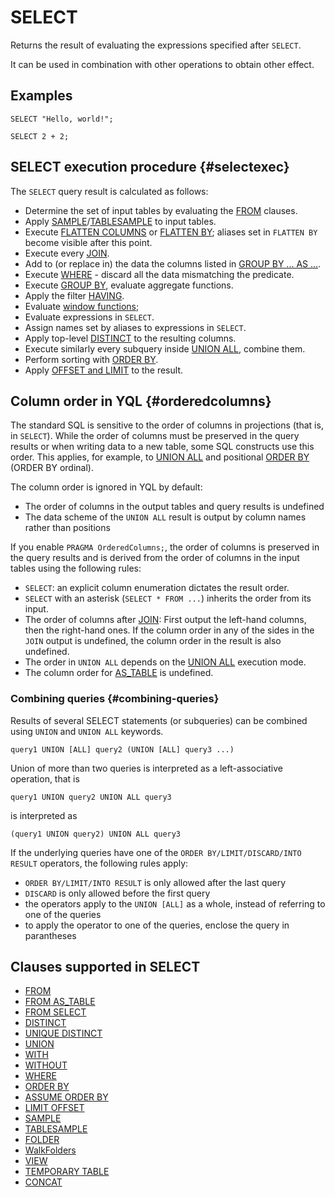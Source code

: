 <!-- markdownlint-disable blanks-around-fences -->

# SELECT

Returns the result of evaluating the expressions specified after `SELECT`.

It can be used in combination with other operations to obtain other effect.

## Examples

```yql
SELECT "Hello, world!";
```

```yql
SELECT 2 + 2;
```

## SELECT execution procedure {#selectexec}

The `SELECT` query result is calculated as follows:

* Determine the set of input tables by evaluating the [FROM](from.md) clauses.
* Apply [SAMPLE](sample.md)/[TABLESAMPLE](sample.md) to input tables.
* Execute [FLATTEN COLUMNS](../flatten.md#flatten-columns) or [FLATTEN BY](../flatten.md); aliases set in `FLATTEN BY` become visible after this point.
* Execute every [JOIN](../join.md).
* Add to (or replace in) the data the columns listed in [GROUP BY ... AS ...](../group_by.md).
* Execute [WHERE](where.md) - discard all the data mismatching the predicate.
* Execute [GROUP BY](../group_by.md), evaluate aggregate functions.
* Apply the filter [HAVING](../group_by.md#having).
* Evaluate [window functions](../window.md);
* Evaluate expressions in `SELECT`.
* Assign names set by aliases to expressions in `SELECT`.
* Apply top-level [DISTINCT](distinct.md) to the resulting columns.
* Execute similarly every subquery inside [UNION ALL](union.md#union-all), combine them.
* Perform sorting with [ORDER BY](order_by.md).
* Apply [OFFSET and LIMIT](limit_offset.md) to the result.


## Column order in YQL {#orderedcolumns}

The standard SQL is sensitive to the order of columns in projections (that is, in `SELECT`). While the order of columns must be preserved in the query results or when writing data to a new table, some SQL constructs use this order.
This applies, for example, to [UNION ALL](union.md#union-all) and positional [ORDER BY](order_by.md) (ORDER BY ordinal).

The column order is ignored in YQL by default:

* The order of columns in the output tables and query results is undefined
* The data scheme of the `UNION ALL` result is output by column names rather than positions

If you enable `PRAGMA OrderedColumns;`, the order of columns is preserved in the query results and is derived from the order of columns in the input tables using the following rules:

* `SELECT`: an explicit column enumeration dictates the result order.
* `SELECT` with an asterisk (`SELECT * FROM ...`) inherits the order from its input.
* The order of columns after [JOIN](../join.md): First output the left-hand columns, then the right-hand ones. If the column order in any of the sides in the `JOIN` output is undefined, the column order in the result is also undefined.
* The order in `UNION ALL` depends on the [UNION ALL](union.md#union-all) execution mode.
* The column order for [AS_TABLE](from_as_table.md) is undefined.


### Combining queries {#combining-queries}

Results of several SELECT statements (or subqueries) can be combined using `UNION` and `UNION ALL` keywords.

```yql
query1 UNION [ALL] query2 (UNION [ALL] query3 ...)
```

Union of more than two queries is interpreted as a left-associative operation, that is

```yql
query1 UNION query2 UNION ALL query3
```

is interpreted as

```yql
(query1 UNION query2) UNION ALL query3
```

If the underlying queries have one of the `ORDER BY/LIMIT/DISCARD/INTO RESULT` operators, the following rules apply:

* `ORDER BY/LIMIT/INTO RESULT` is only allowed after the last query
* `DISCARD` is only allowed before the first query
* the operators apply to the `UNION [ALL]` as a whole, instead of referring to one of the queries
* to apply the operator to one of the queries, enclose the query in parantheses

## Clauses supported in SELECT

* [FROM](from.md)
* [FROM AS_TABLE](from_as_table.md)
* [FROM SELECT](from_select.md)
* [DISTINCT](distinct.md)
* [UNIQUE DISTINCT](unique_distinct_hints.md)
* [UNION](union.md)
* [WITH](with.md)
* [WITHOUT](without.md)
* [WHERE](where.md)
* [ORDER BY](order_by.md)
* [ASSUME ORDER BY](assume_order_by.md)
* [LIMIT OFFSET](limit_offset.md)
* [SAMPLE](sample.md)
* [TABLESAMPLE](sample.md)
* [FOLDER](folder.md)
* [WalkFolders](walk_folders.md)
* [VIEW](view.md)
* [TEMPORARY TABLE](temporary_table.md)
* [CONCAT](concat.md)
